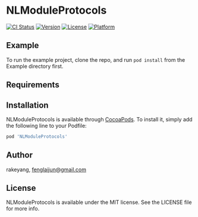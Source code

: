 # NLModuleProtocols

[![CI Status](https://img.shields.io/travis/rakeyang/NLModuleProtocols.svg?style=flat)](https://travis-ci.org/rakeyang/NLModuleProtocols)
[![Version](https://img.shields.io/cocoapods/v/NLModuleProtocols.svg?style=flat)](https://cocoapods.org/pods/NLModuleProtocols)
[![License](https://img.shields.io/cocoapods/l/NLModuleProtocols.svg?style=flat)](https://cocoapods.org/pods/NLModuleProtocols)
[![Platform](https://img.shields.io/cocoapods/p/NLModuleProtocols.svg?style=flat)](https://cocoapods.org/pods/NLModuleProtocols)

## Example

To run the example project, clone the repo, and run `pod install` from the Example directory first.

## Requirements

## Installation

NLModuleProtocols is available through [CocoaPods](https://cocoapods.org). To install
it, simply add the following line to your Podfile:

```ruby
pod 'NLModuleProtocols'
```

## Author

rakeyang, fenglaijun@gmail.com

## License

NLModuleProtocols is available under the MIT license. See the LICENSE file for more info.
